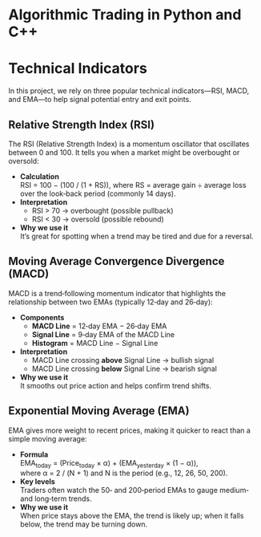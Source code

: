 # Algorithmic Trading in Python and C++
# Technical Indicators

In this project, we rely on three popular technical indicators—RSI, MACD, and EMA—to help signal potential entry and exit points. 

## Relative Strength Index (RSI)

The RSI (Relative Strength Index) is a momentum oscillator that oscillates between 0 and 100. It tells you when a market might be overbought or oversold:

- **Calculation**  
  RSI = 100 − (100 / (1 + RS)), where RS = average gain ÷ average loss over the look‑back period (commonly 14 days).
- **Interpretation**  
  - RSI > 70 → overbought (possible pullback)  
  - RSI < 30 → oversold (possible rebound)
- **Why we use it**  
  It’s great for spotting when a trend may be tired and due for a reversal.

## Moving Average Convergence Divergence (MACD)

MACD is a trend‑following momentum indicator that highlights the relationship between two EMAs (typically 12‑day and 26‑day):

- **Components**  
  - **MACD Line** = 12‑day EMA − 26‑day EMA  
  - **Signal Line** = 9‑day EMA of the MACD Line  
  - **Histogram** = MACD Line − Signal Line
- **Interpretation**  
  - MACD Line crossing **above** Signal Line → bullish signal  
  - MACD Line crossing **below** Signal Line → bearish signal  
- **Why we use it**  
  It smooths out price action and helps confirm trend shifts.

## Exponential Moving Average (EMA)

EMA gives more weight to recent prices, making it quicker to react than a simple moving average:

- **Formula**  
  EMA<sub>today</sub> = (Price<sub>today</sub> × α) + (EMA<sub>yesterday</sub> × (1 − α)),  
  where α = 2 / (N + 1) and N is the period (e.g., 12, 26, 50, 200).
- **Key levels**  
  Traders often watch the 50‑ and 200‑period EMAs to gauge medium‑ and long‑term trends.
- **Why we use it**  
  When price stays above the EMA, the trend is likely up; when it falls below, the trend may be turning down.
